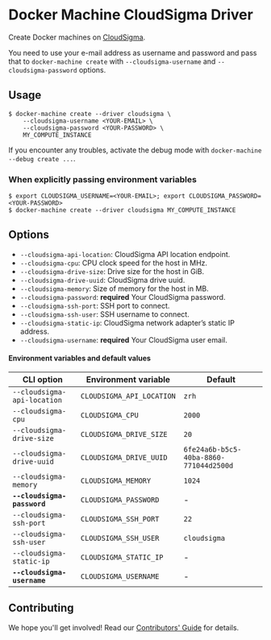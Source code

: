 # Docker Machine CloudSigma Driver

Create Docker machines on [CloudSigma](https://www.cloudsigma.com/).

You need to use your e-mail address as username and password and pass that to
`docker-machine create` with `--cloudsigma-username` and `--cloudsigma-password` options.


## Usage

    $ docker-machine create --driver cloudsigma \
        --cloudsigma-username <YOUR-EMAIL> \
        --cloudsigma-password <YOUR-PASSWORD> \
        MY_COMPUTE_INSTANCE

If you encounter any troubles, activate the debug mode with `docker-machine --debug create ...`.

### When explicitly passing environment variables

    $ export CLOUDSIGMA_USERNAME=<YOUR-EMAIL>; export CLOUDSIGMA_PASSWORD=<YOUR-PASSWORD>
    $ docker-machine create --driver cloudsigma MY_COMPUTE_INSTANCE


## Options

- `--cloudsigma-api-location`: CloudSigma API location endpoint.
- `--cloudsigma-cpu`: CPU clock speed for the host in MHz.
- `--cloudsigma-drive-size`: Drive size for the host in GiB.
- `--cloudsigma-drive-uuid`: CloudSigma drive uuid.
- `--cloudsigma-memory`: Size of memory for the host in MB.
- `--cloudsigma-password`: **required** Your CloudSigma password.
- `--cloudsigma-ssh-port`: SSH port to connect.
- `--cloudsigma-ssh-user`: SSH username to connect.
- `--cloudsigma-static-ip`: CloudSigma network adapter’s static IP address.
- `--cloudsigma-username`: **required** Your CloudSigma user email.

#### Environment variables and default values

| CLI option                  | Environment variable      | Default                                |
| --------------------------- | ------------------------- | -------------------------------------- |
| `--cloudsigma-api-location` | `CLOUDSIGMA_API_LOCATION` | `zrh`                                  |
| `--cloudsigma-cpu`          | `CLOUDSIGMA_CPU`          | `2000`                                 |
| `--cloudsigma-drive-size`   | `CLOUDSIGMA_DRIVE_SIZE`   | `20`                                   |
| `--cloudsigma-drive-uuid`   | `CLOUDSIGMA_DRIVE_UUID`   | `6fe24a6b-b5c5-40ba-8860-771044d2500d` |
| `--cloudsigma-memory`       | `CLOUDSIGMA_MEMORY`       | `1024`                                 |
| **`--cloudsigma-password`** | `CLOUDSIGMA_PASSWORD`     | -                                      |
| `--cloudsigma-ssh-port`     | `CLOUDSIGMA_SSH_PORT`     | `22`                                   |
| `--cloudsigma-ssh-user`     | `CLOUDSIGMA_SSH_USER`     | `cloudsigma`                           |
| `--cloudsigma-static-ip`    | `CLOUDSIGMA_STATIC_IP`    | -                                      |
| **`--cloudsigma-username`** | `CLOUDSIGMA_USERNAME`     | -                                      |


## Contributing

We hope you'll get involved! Read our [Contributors' Guide](.github/CONTRIBUTING.md) for details.
